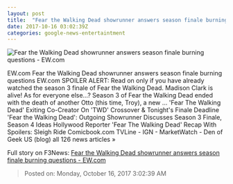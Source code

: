 ```yaml
---
layout: post
title:  "Fear the Walking Dead showrunner answers season finale burning questions - EW.com"
date: 2017-10-16 03:02:39Z
categories: google-news-entertaintment
---
```


![Fear the Walking Dead showrunner answers season finale burning questions - EW.com](http://ewedit.files.wordpress.com/2017/10/ftwd_316_rf_0710_4900-rt.jpg?crop=0px%2C103px%2C2695px%2C1416px&resize=1200%2C630)

EW.com Fear the Walking Dead showrunner answers season finale burning questions EW.com SPOILER ALERT: Read on only if you have already watched the season 3 finale of Fear the Walking Dead. Madison Clark is alive! As for everyone else…? Season 3 of Fear the Walking Dead ended with the death of another Otto (this time, Troy), a new ... 'Fear The Walking Dead' Exiting Co-Creator On 'TWD' Crossover & Tonight's Finale Deadline 'Fear the Walking Dead': Outgoing Showrunner Discusses Season 3 Finale, Season 4 Ideas Hollywood Reporter 'Fear The Walking Dead' Recap With Spoilers: Sleigh Ride Comicbook.com TVLine - IGN - MarketWatch - Den of Geek US (blog) all 126 news articles »


Full story on F3News: [Fear the Walking Dead showrunner answers season finale burning questions - EW.com](http://www.f3nws.com/n/GfJVbG)

> Posted on: Monday, October 16, 2017 3:02:39 AM
